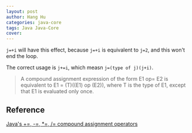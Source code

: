 ```yaml
---
layout: post
author: Hang Hu
categories: java-core
tags: Java Java-Core 
cover: 
---
```


`j=+i` will have this effect, because `j=+i` is equivalent to `j=2`, and this won't end the loop.

The correct usage is `j+=i`, which measn `j=(type of j)(j+i)`.

>A compound assignment expression of the form E1 op= E2 is equivalent to E1 = (T)((E1) op (E2)), where T is the type of E1, except that E1 is evaluated only once. 

## Reference

[Java's +=, -=, *=, /= compound assignment operators](https://stackoverflow.com/questions/8710619/javas-compound-assignment-operators)
